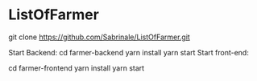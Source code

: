# ListOfFarmer
 git clone https://github.com/Sabrinale/ListOfFarmer.git
 
Start Backend: 
   cd farmer-backend
   yarn install
   yarn start
Start front-end:

  cd farmer-frontend
  yarn install
  yarn start




